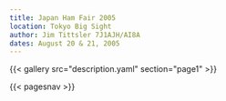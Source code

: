 ```yaml
---
title: Japan Ham Fair 2005
location: Tokyo Big Sight
author: Jim Tittsler 7J1AJH/AI8A
dates: August 20 & 21, 2005
---
```


{{< gallery src="description.yaml" section="page1" >}}

{{< pagesnav >}}
